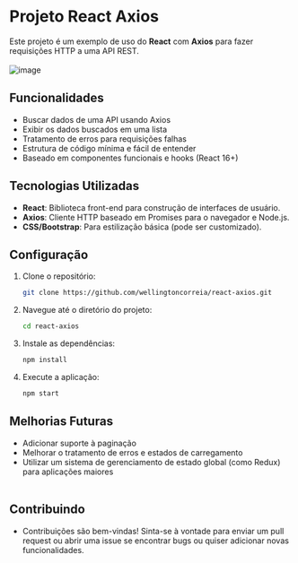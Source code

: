 # Projeto React Axios

Este projeto é um exemplo de uso do **React** com **Axios** para fazer requisições HTTP a uma API REST.
<br> <br>
![image](https://github.com/user-attachments/assets/efffdd47-e049-4a9e-a14a-68999899ef80)

## Funcionalidades

- Buscar dados de uma API usando Axios
- Exibir os dados buscados em uma lista
- Tratamento de erros para requisições falhas
- Estrutura de código mínima e fácil de entender
- Baseado em componentes funcionais e hooks (React 16+)

## Tecnologias Utilizadas

- **React**: Biblioteca front-end para construção de interfaces de usuário.
- **Axios**: Cliente HTTP baseado em Promises para o navegador e Node.js.
- **CSS/Bootstrap**: Para estilização básica (pode ser customizado).

## Configuração

1. Clone o repositório:
   ```bash
   git clone https://github.com/wellingtoncorreia/react-axios.git
   ```
2. Navegue até o diretório do projeto:
   ```bash
   cd react-axios
   ```
3. Instale as dependências:
   ```bash
   npm install
   ```
4. Execute a aplicação:
   ```bash
   npm start
   ```
## Melhorias Futuras
- Adicionar suporte à paginação
- Melhorar o tratamento de erros e estados de carregamento
- Utilizar um sistema de gerenciamento de estado global (como Redux) para aplicações maiores
<br><br>
## Contribuindo
- Contribuições são bem-vindas! Sinta-se à vontade para enviar um pull request ou abrir uma issue se encontrar bugs ou quiser adicionar novas funcionalidades.


